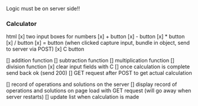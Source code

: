 
Logic must be on server side!!


### Calculator

html
[x] two input boxes for numbers
[x] + button
[x] - button
[x] * button
[x] / button
[x] = button (when clicked capture input, bundle in object, send to server via POST)
[x] C button

[] addition function
[] subtraction function
[] multiplication function
[] division function
[x] clear input fields with C
[] once calculation is complete send back ok (send 200)
[] GET request after POST to get actual calculation

[] record of operations and solutions on the server
[] display record of operations and solutions on page load with GET request 
    (will go away when server restarts)
[] update list when calculation is made


